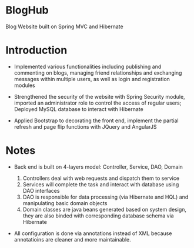 # BlogHub
Blog Website built on Spring MVC and Hibernate

# Introduction	
* Implemented various functionalities including publishing and commenting on blogs, managing friend relationships and exchanging messages within multiple users, as well as login and registration modules
	
* Strengthened the security of the website with Spring Security module, imported an administrator role to control the access of regular users; Deployed MySQL database to interact with Hibernate
	
* Applied Bootstrap to decorating the front end, implement the partial refresh and page flip functions with JQuery and AngularJS

# Notes

* Back end is built on 4-layers model: Controller, Service, DAO, Domain

	1. Controllers deal with web requests and dispatch them to service
	2. Services will complete the task and interact with database using DAO interfaces
	3. DAO is responsible for data processing (via Hibernate and HQL) and manipulating basic domain objects
	4. Domain classes are java beans generated based on system design, they are also binded with corresponding database schema via 		Hibernate

* All configuration is done via annotations instead of XML because annotatioins are cleaner and more maintainable.
